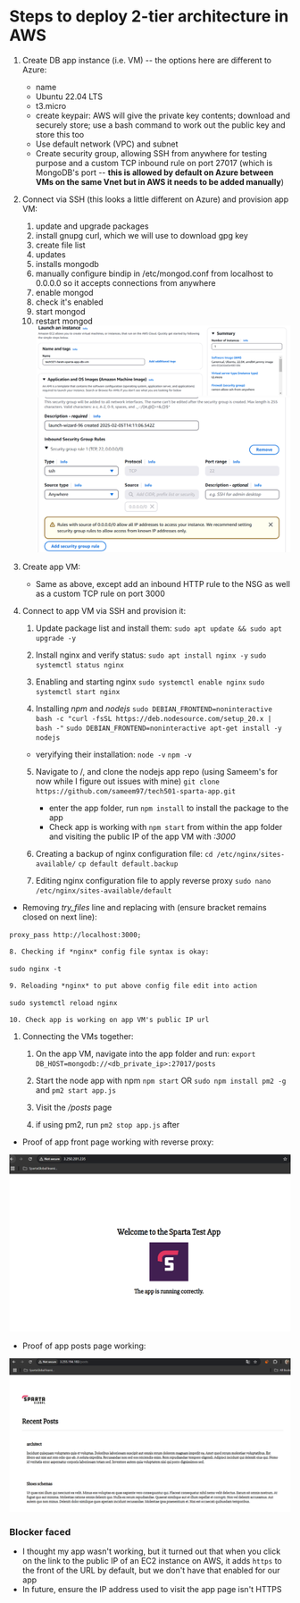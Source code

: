 # Steps to deploy 2-tier architecture in AWS

1. Create DB app instance (i.e. VM) -- the options here are different to Azure:
   - name
   - Ubuntu 22.04 LTS
   - t3.micro
   - create keypair: AWS will give the private key contents; download and securely store; use a bash command to work out the public key and store this too
   - Use default network (VPC) and subnet
   - Create security group, allowing SSH from anywhere for testing purpose and a custom TCP inbound rule on port 27017 (which is MongoDB's port -- **this is allowed by default on Azure between VMs on the same Vnet but in AWS it needs to be added manually**) 
 2. Connect via SSH (this looks a little different on Azure) and provision app VM:
    1. update and upgrade packages
    2. install gnupg curl, which we will use to download  gpg key
    3. create file list
    4. updates
    5. installs mongodb
    6. manually configure bindip in /etc/mongod.conf from localhost to 0.0.0.0 so it accepts connections from anywhere
    7. enable mongod
    8. check it's enabled
    9. start mongod
    10. restart mongod
![alt text](image-14.png)
![alt text](image-15.png)  


3. Create app VM:
   - Same as above, except add an inbound HTTP rule to the NSG as well as a custom TCP rule on port 3000

4. Connect to app VM via SSH and provision it:

    1. Update package list and install them:
    `sudo apt update && sudo apt upgrade -y`
 
    2. Install nginx and verify status:
`sudo apt install nginx -y`
`sudo systemctl status nginx`

    3. Enabling and starting nginx
`sudo systemctl enable nginx`
`sudo systemctl start nginx`
 
    4. Installing *npm* and *nodejs*
`sudo DEBIAN_FRONTEND=noninteractive bash -c "curl -fsSL https://deb.nodesource.com/setup_20.x | bash -"`
`sudo DEBIAN_FRONTEND=noninteractive apt-get install -y nodejs` 
     - veryifying their installation: `node -v` `npm -v`
 
 
    5. Navigate to /, and clone the nodejs app repo (using Sameem's for now while I figure out issues with mine)
`git clone https://github.com/sameem97/tech501-sparta-app.git`
        - enter the app folder, run `npm install` to install the package to the app
        - Check app is working with `npm start` from within the app folder and visiting the public IP of the app VM with *:3000*
   
    6. Creating a backup of nginx configuration file:
`cd /etc/nginx/sites-available/`
`cp default default.backup` 

    7. Editing nginx configuration file to apply reverse proxy
`sudo nano /etc/nginx/sites-available/default`

- Removing *try_files* line  and replacing with (ensure bracket remains closed on next line):

`proxy_pass http://localhost:3000;`

    8. Checking if *nginx* config file syntax is okay:

`sudo nginx -t`

    9. Reloading *nginx* to put above config file edit into action

`sudo systemctl reload nginx`
 
    10. Check app is working on app VM's public IP url
   
1. Connecting the VMs together:

   1. On the app VM, navigate into the app folder and run: 
`export DB_HOST=mongodb://<db_private_ip>:27017/posts`

   2. Start the node app with npm
`npm start` OR `sudo npm install pm2 -g` and `pm2 start app.js`

   3. Visit the */posts* page 
   4. if using pm2, run `pm2 stop app.js` after


- Proof of app front page working with reverse proxy: 

![alt text](image-23.png)

- Proof of app posts page working:
  
![alt text](image-28.png)

### Blocker faced

- I thought my app wasn't working, but it turned out that when you click on the link to the public IP of an EC2 instance on AWS, it adds `https` to the front of the URL by default, but we don't have that enabled for our app
- In future, ensure the IP address used to visit the app page isn't HTTPS
